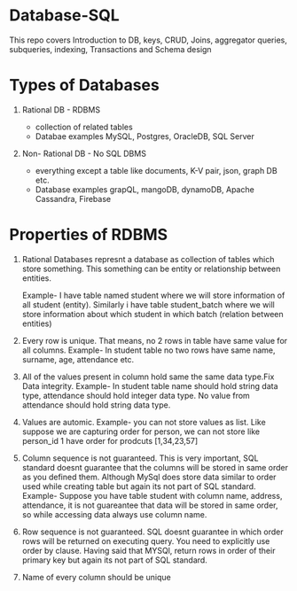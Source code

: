 # Database-SQL
This repo covers Introduction to DB, keys, CRUD, Joins, aggregator queries, subqueries, indexing, Transactions and Schema design
# Types of Databases
1. Rational DB - RDBMS
    - collection of related tables
    - Databae examples MySQL, Postgres, OracleDB, SQL Server

2. Non- Rational DB - No SQL DBMS
    - everything except a table like documents, K-V pair, json, graph DB etc.
    - Database examples grapQL, mangoDB, dynamoDB, Apache Cassandra, Firebase

# Properties of RDBMS
1. Rational Databases represnt a database as collection of tables which store something. This something can be entity or relationship between entities.

    Example- I have table named student where we will store information of all student (entity). Similarly i have table student_batch where we will store information about which student in which batch (relation between entities)

2. Every row is unique. That means, no 2 rows in table have same value for all columns.
    Example- In student table no two rows have same name, surname, age, attendance etc.

3. All of the values present in column hold same the same data type.Fix Data integrity.
    Example- In student table name should hold string data type, attendance should hold integer data type. No value from attendance should hold string data type.

4. Values are automic.
    Example- you can not store values as list. Like suppose we are capturing order for person, we can not store like person_id 1 have order for prodcuts [1,34,23,57]

5. Column sequence is not guaranteed. This is very important, SQL standard doesnt guarantee that the columns will be stored in same order as you defined them. Although MySql does store data similar to order used while creating table but again its not part of SQL standard.
    Example- Suppose you have table student with column name, address, attendance, it is not guareantee that data will be stored in same order, so while accessing data always use column name.

6. Row sequence is not guaranteed. SQL doesnt guarantee in which order rows will be returned on executing query. You need to explicitly use order by clause. Having said that MYSQl, return rows in order of their primary key but again its not part of SQL standard.

7. Name of every column should be unique